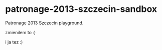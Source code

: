 patronage-2013-szczecin-sandbox
===============================

Patronage 2013 Szczecin playground.

zmienilem to :)

i ja tez :)